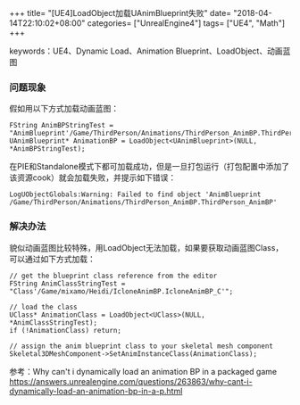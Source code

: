 +++
title= "[UE4]LoadObject加载UAnimBlueprint失败"
date= "2018-04-14T22:10:02+08:00"
categories= ["UnrealEngine4"]
tags= ["UE4", "Math"]
+++

keywords：UE4、Dynamic Load、Animation Blueprint、LoadObject、动画蓝图

### 问题现象

假如用以下方式加载动画蓝图：

	FString AnimBPStringTest = "AnimBlueprint'/Game/ThirdPerson/Animations/ThirdPerson_AnimBP.ThirdPerson_AnimBP'";
	UAnimBlueprint* AnimationBP = LoadObject<UAnimBlueprint>(NULL, *AnimBPStringTest);

在PIE和Standalone模式下都可加载成功，但是一旦打包运行（打包配置中添加了该资源cook）就会加载失败，并提示如下错误：

	LogUObjectGlobals:Warning: Failed to find object 'AnimBlueprint /Game/ThirdPerson/Animations/ThirdPerson_AnimBP.ThirdPerson_AnimBP'
	
### 解决办法

貌似动画蓝图比较特殊，用LoadObject无法加载，如果要获取动画蓝图Class，可以通过如下方式加载：

	// get the blueprint class reference from the editor
	FString AnimClassStringTest = "Class'/Game/mixamo/Heidi/IcloneAnimBP.IcloneAnimBP_C'";

	// load the class
	UClass* AnimationClass = LoadObject<UClass>(NULL, *AnimClassStringTest);
	if (!AnimationClass) return;

	// assign the anim blueprint class to your skeletal mesh component
	Skeletal3DMeshComponent->SetAnimInstanceClass(AnimationClass);
	
参考：Why can't i dynamically load an animation BP in a packaged game  
https://answers.unrealengine.com/questions/263863/why-cant-i-dynamically-load-an-animation-bp-in-a-p.html

